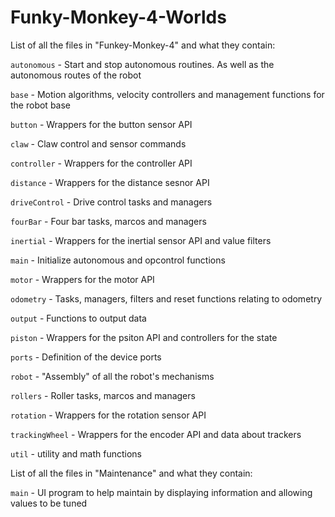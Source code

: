 # Funky-Monkey-4-Worlds

List of all the files in "Funkey-Monkey-4" and what they contain:

`autonomous` - Start and stop autonomous routines. As well as the autonomous routes of the robot

`base` - Motion algorithms, velocity controllers and management functions for the robot base

`button` - Wrappers for the button sensor API

`claw` - Claw control and sensor commands

`controller` - Wrappers for the controller API

`distance` - Wrappers for the distance sesnor API

`driveControl` - Drive control tasks and managers

`fourBar` - Four bar tasks, marcos and managers

`inertial` - Wrappers for the inertial sensor API and value filters

`main` - Initialize autonomous and opcontrol functions

`motor` - Wrappers for the motor API

`odometry` - Tasks, managers, filters and reset functions relating to odometry

`output` - Functions to output data

`piston` - Wrappers for the psiton API and controllers for the state

`ports` - Definition of the device ports

`robot` - "Assembly" of all the robot's mechanisms

`rollers` - Roller tasks, marcos and managers

`rotation` - Wrappers for the rotation sensor API

`trackingWheel` - Wrappers for the encoder API and data about trackers

`util` - utility and math functions

List of all the files in "Maintenance" and what they contain:

`main` - UI program to help maintain by displaying information and allowing values to be tuned
